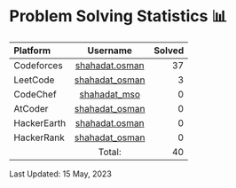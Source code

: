 # Problem Solving Statistics 📊 

| Platform | Username | Solved |
| :--- | :---: | -----------: |
| Codeforces | [shahadat.osman](https://codeforces.com/profile/shahadat.osman) | 37 |
| LeetCode | [shahadat_osman](https://leetcode.com/shahadat_osman) | 3 |
| CodeChef | [shahadat_mso](https://www.codechef.com/users/shahadat_mso) | 0 |
| AtCoder | [shahadat_osman](https://atcoder.jp/users/shahadat_osman) | 0 |
| HackerEarth | [shahadat.osman](https://www.hackerearth.com/@shahadat.osman) | 0 |
| HackerRank | [shahadat_osman](https://www.hackerrank.com/shahadat_osman) | 0 |
|  | Total: | 40 |

Last Updated: 15 May, 2023
